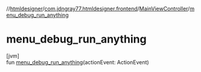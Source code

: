 //[htmldesigner](../../../index.md)/[com.jdngray77.htmldesigner.frontend](../index.md)/[MainViewController](index.md)/[menu_debug_run_anything](menu_debug_run_anything.md)

# menu_debug_run_anything

[jvm]\
fun [menu_debug_run_anything](menu_debug_run_anything.md)(actionEvent: ActionEvent)

